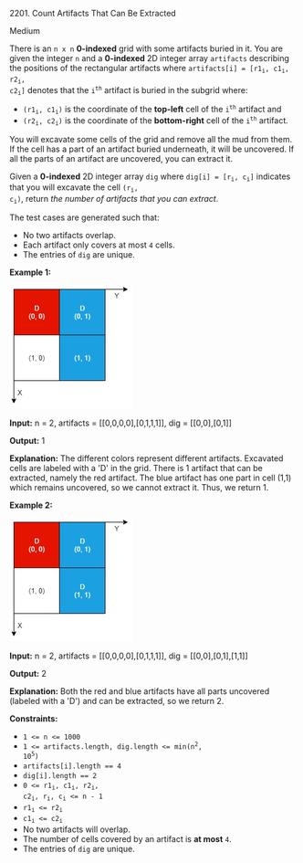 2201\. Count Artifacts That Can Be Extracted

Medium

There is an `n x n` **0-indexed** grid with some artifacts buried in it. You are given the integer `n` and a **0-indexed** 2D integer array `artifacts` describing the positions of the rectangular artifacts where <code>artifacts[i] = [r1<sub>i</sub>, c1<sub>i</sub>, r2<sub>i</sub>, c2<sub>i</sub>]</code> denotes that the <code>i<sup>th</sup></code> artifact is buried in the subgrid where:

*   <code>(r1<sub>i</sub>, c1<sub>i</sub>)</code> is the coordinate of the **top-left** cell of the <code>i<sup>th</sup></code> artifact and
*   <code>(r2<sub>i</sub>, c2<sub>i</sub>)</code> is the coordinate of the **bottom-right** cell of the <code>i<sup>th</sup></code> artifact.

You will excavate some cells of the grid and remove all the mud from them. If the cell has a part of an artifact buried underneath, it will be uncovered. If all the parts of an artifact are uncovered, you can extract it.

Given a **0-indexed** 2D integer array `dig` where <code>dig[i] = [r<sub>i</sub>, c<sub>i</sub>]</code> indicates that you will excavate the cell <code>(r<sub>i</sub>, c<sub>i</sub>)</code>, return _the number of artifacts that you can extract_.

The test cases are generated such that:

*   No two artifacts overlap.
*   Each artifact only covers at most `4` cells.
*   The entries of `dig` are unique.

**Example 1:**

![](untitled-diagram.jpg)

**Input:** n = 2, artifacts = [[0,0,0,0],[0,1,1,1]], dig = [[0,0],[0,1]]

**Output:** 1

**Explanation:** The different colors represent different artifacts. Excavated cells are labeled with a 'D' in the grid. There is 1 artifact that can be extracted, namely the red artifact. The blue artifact has one part in cell (1,1) which remains uncovered, so we cannot extract it. Thus, we return 1.

**Example 2:**

![](untitled-diagram-1.jpg)

**Input:** n = 2, artifacts = [[0,0,0,0],[0,1,1,1]], dig = [[0,0],[0,1],[1,1]]

**Output:** 2

**Explanation:** Both the red and blue artifacts have all parts uncovered (labeled with a 'D') and can be extracted, so we return 2.

**Constraints:**

*   `1 <= n <= 1000`
*   <code>1 <= artifacts.length, dig.length <= min(n<sup>2</sup>, 10<sup>5</sup>)</code>
*   `artifacts[i].length == 4`
*   `dig[i].length == 2`
*   <code>0 <= r1<sub>i</sub>, c1<sub>i</sub>, r2<sub>i</sub>, c2<sub>i</sub>, r<sub>i</sub>, c<sub>i</sub> <= n - 1</code>
*   <code>r1<sub>i</sub> <= r2<sub>i</sub></code>
*   <code>c1<sub>i</sub> <= c2<sub>i</sub></code>
*   No two artifacts will overlap.
*   The number of cells covered by an artifact is **at most** `4`.
*   The entries of `dig` are unique.